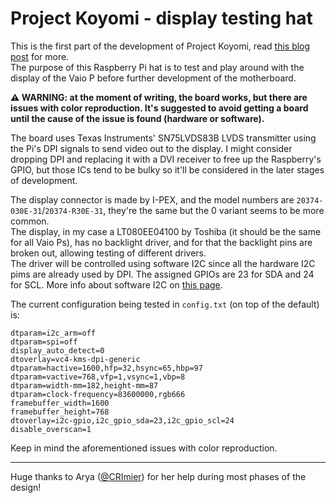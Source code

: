 # Project Koyomi - display testing hat

This is the first part of the development of Project Koyomi, read [this blog post](https://blog.exentio.sexy/2023/12/11/project-koyomi-planning.html)
for more.  
The purpose of this Raspberry Pi hat is to test and play around with the
display of the Vaio P before further development of the motherboard.  

**⚠️ WARNING: at the moment of writing, the board works, but there are issues
with color reproduction. It's suggested to avoid getting a board until the
cause of the issue is found (hardware or software).**  

The board uses Texas Instruments' SN75LVDS83B LVDS transmitter using the Pi's
DPI signals to send video out to the display. I might consider dropping DPI and
replacing it with a DVI receiver to free up the Raspberry's GPIO, but those ICs
tend to be bulky so it'll be considered in the later stages of development.  

The display connector is made by I-PEX, and the model numbers are
`20374-030E-31`/`20374-R30E-31`, they're the same but the 0 variant seems to be
more common.  
The display, in my case a LT080EE04100 by Toshiba (it should be the same for
all Vaio Ps), has no backlight driver, and for that the backlight pins are
broken out, allowing testing of different drivers.  
The driver will be controlled using software I2C since all the hardware I2C
pims are already used by DPI. The assigned GPIOs are 23 for SDA and 24 for SCL.
More info about software I2C on [this page](https://learn.adafruit.com/raspberry-pi-i2c-clock-stretching-fixes/software-i2c).

The current configuration being tested in `config.txt` (on top of the default)
is:  
```
dtparam=i2c_arm=off
dtparam=spi=off
display_auto_detect=0
dtoverlay=vc4-kms-dpi-generic
dtparam=hactive=1600,hfp=32,hsync=65,hbp=97
dtparam=vactive=768,vfp=1,vsync=1,vbp=8
dtparam=width-mm=182,height-mm=87
dtparam=clock-frequency=83600000,rgb666
framebuffer_width=1600
framebuffer_height=768
dtoverlay=i2c-gpio,i2c_gpio_sda=23,i2c_gpio_scl=24
disable_overscan=1
```
Keep in mind the aforementioned issues with color reproduction.  

---

Huge thanks to Arya ([@CRImier](https://github.com/CRImier)) for her help during most phases of the design!
